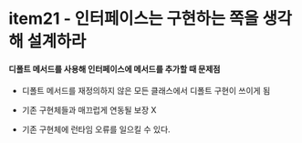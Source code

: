 # item21 - 인터페이스는 구현하는 쪽을 생각해 설계하라

#### 디폴트 메서드를 사용해 인터페이스에 메서드를 추가할 때 문제점

* 디폴트 메서드를 재정의하지 않은 모든 클래스에서 디폴트 구현이 쓰이게 됨

* 기존 구현체들과 매끄럽게 연동될 보장 X

* 기존 구현체에 런타임 오류를 일으킬 수 있다.

  